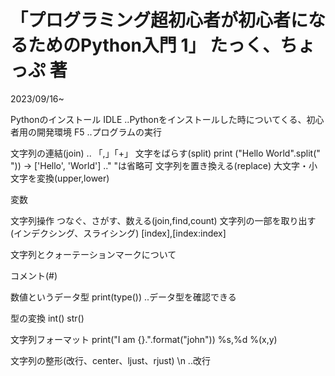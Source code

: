 # 「プログラミング超初心者が初心者になるためのPython入門 1」 たっく、ちょっぷ 著

2023/09/16~

Pythonのインストール
IDLE ..Pythonをインストールした時についてくる、初心者用の開発環境
F5 ..プログラムの実行

文字列の連結(join) .. 「,」「+」
文字をばらす(split)
  print ("Hello World".split(" ")) -> ['Hello', 'World']  .." "は省略可
文字列を置き換える(replace)
大文字・小文字を変換(upper,lower)

変数

文字列操作 つなぐ、さがす、数える(join,find,count)
文字列の一部を取り出す(インデクシング、スライシング)
  [index],[index:index]

文字列とクォーテーションマークについて

コメント(#)

数値というデータ型
  print(type()) ..データ型を確認できる

型の変換
  int()
  str()

文字列フォーマット
  print("I am {}.".format("john")) 
  %s,%d  %(x,y)

文字列の整形(改行、center、ljust、rjust)
  \n ..改行
